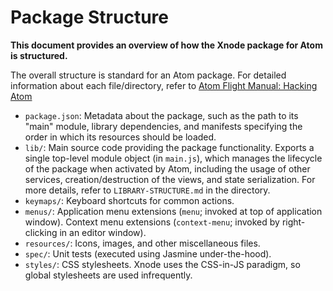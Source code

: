 # Package Structure
**This document provides an overview of how the Xnode package for Atom is structured.**

The overall structure is standard for an Atom package. For detailed information about each file/directory, refer to
[Atom Flight Manual: Hacking Atom](https://flight-manual.atom.io/hacking-atom/sections/package-word-count/)

- `package.json`: Metadata about the package, such as the path to its "main" module, library dependencies, and
manifests specifying the order in which its resources should be loaded.
- `lib/`: Main source code providing the package functionality. Exports a single top-level module object
(in `main.js`), which manages the lifecycle of the package when activated by Atom, including the usage of other
services, creation/destruction of the views, and state serialization. For more details, refer to `LIBRARY-STRUCTURE.md`
in the directory.
- `keymaps/`: Keyboard shortcuts for common actions.
- `menus/`: Application menu extensions (`menu`; invoked at top of application window). Context menu extensions (`context-menu`; invoked by right-clicking in an editor window).
- `resources/`: Icons, images, and other miscellaneous files.
- `spec/`: Unit tests (executed using Jasmine under-the-hood).
- `styles/`: CSS stylesheets. Xnode uses the CSS-in-JS paradigm, so global stylesheets are used infrequently.
